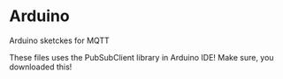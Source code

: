 # Arduino
Arduino sketckes for MQTT

These files uses the PubSubClient library in Arduino IDE! Make sure, you downloaded this!
